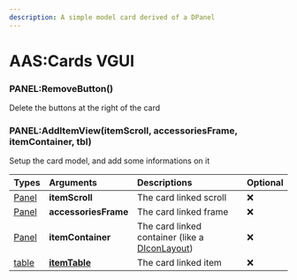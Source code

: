```yaml
---
description: A simple model card derived of a DPanel
---
```

# AAS:Cards VGUI

### PANEL:RemoveButton()
Delete the buttons at the right of the card

### PANEL:AddItemView(itemScroll, accessoriesFrame, itemContainer, tbl)
Setup the card model, and add some informations on it

| Types | Arguments | Descriptions | Optional |
| :--- | :--- | :--- | :--- |
| [Panel](https://wiki.facepunch.com/gmod/Panel) | **itemScroll** | The card linked scroll | ❌ |
| [Panel](https://wiki.facepunch.com/gmod/Panel) | **accessoriesFrame** | The card linked frame | ❌ |
| [Panel](https://wiki.facepunch.com/gmod/Panel) | **itemContainer** | The card linked container (like a [DIconLayout](https://wiki.facepunch.com/gmod/DIconLayout)) | ❌ |
| [table](https://www.lua.org/pil/2.5.html) | **[itemTable](../../data/itemTable.md)** | The card linked item | ❌ |